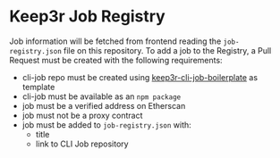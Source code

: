 # Keep3r Job Registry

Job information will be fetched from frontend reading the `job-registry.json` file on this repository. To add a job to the Registry, a Pull Request must be created with the following requirements:

- cli-job repo must be created using [keep3r-cli-job-boilerplate](https://github.com/defi-wonderland/keep3r-cli-job-boilerplate) as template
- cli-job must be available as an `npm package`
- job must be a verified address on Etherscan
- job must not be a proxy contract
- job must be added to `job-registry.json` with:
    - title
    - link to CLI Job repository
